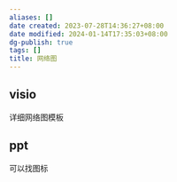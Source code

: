 ```yaml
---
aliases: []
date created: 2023-07-28T14:36:27+08:00
date modified: 2024-01-14T17:35:03+08:00
dg-publish: true
tags: []
title: 网络图
---
```


## visio  
详细网络图模板

## ppt
可以找图标